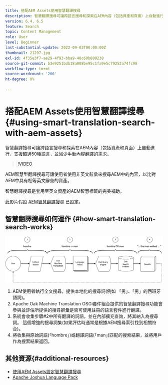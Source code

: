 ```yaml
---
title: 搭配AEM Assets使用智慧翻譯搜尋
description: 智慧翻譯搜尋可讓跨語言搜尋和探索在AEM內容（包括資產和頁面）上自動進行，支援超過50種語言，並減少手動內容翻譯的需求。
version: 6.4, 6.5
feature: Search
topic: Content Management
role: User
level: Beginner
last-substantial-update: 2022-09-03T00:00:00Z
thumbnail: 21297.jpg
exl-id: 4f35e3f7-ae29-4f93-bba9-48c60b800238
source-git-commit: b3e9251bdb18a008be95c1fa9e5c79252a74fc98
workflow-type: tm+mt
source-wordcount: '266'
ht-degree: 0%

---
```


# 搭配AEM Assets使用智慧翻譯搜尋{#using-smart-translation-search-with-aem-assets}

智慧翻譯搜尋可讓跨語言搜尋和探索在AEM內容（包括資產和頁面）上自動進行，支援超過50種語言，並減少手動內容翻譯的需求。

>[!VIDEO](https://video.tv.adobe.com/v/21297?quality=12&learn=on)

AEM智慧型翻譯搜尋可讓使用者使用非英文辭彙來搜尋AEM中的內容，以比對AEM中具有相等英文辭彙的資產。

智慧翻譯搜尋是套用至英文資產的AEM智慧標籤的完美補助。

此影片假設 [AEM智慧翻譯搜尋](smart-translation-search-technical-video-setup.md) 已設定。

## 智慧翻譯搜尋如何運作 {#how-smart-translation-search-works}

![智慧翻譯搜尋流程圖](assets/smart-translation-search-flow.png)

1. AEM使用者執行全文搜尋，提供本地化的搜尋詞(例如 「男」、「男」的西班牙語詞)。
2. Apache Oak Machine Translation OSGi套件組合提供的智慧翻譯搜尋功能會參與並評估所提供的搜尋辭彙是否可使用註冊的語言套件進行翻譯。
3. 系統會收集步驟#2中所有翻譯的詞語，並在內部擴充查詢，將其納入為搜尋詞。 這個增強的搜尋詞集(如果評估時通常是根據AEM搜尋索引找到相關符合)。
4. 將收集與原始詞語(「hombre」)或翻譯詞語(「man」)匹配的搜索結果，並將用戶作為搜索結果返回。

## 其他資源{#additional-resources}

* [使用AEM Assets設定智慧翻譯搜尋](smart-translation-search-technical-video-setup.md)
* [Apache Joshua Language Pack](https://cwiki.apache.org/confluence/display/JOSHUA/Language+Packs)
